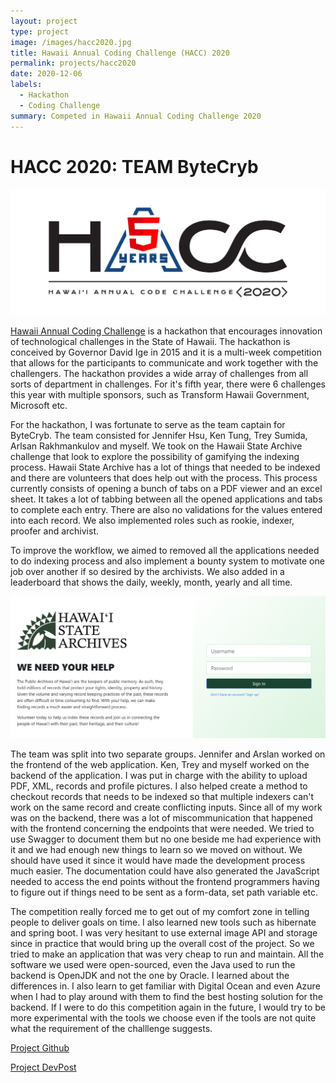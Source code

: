 ```yaml
---
layout: project
type: project
image: /images/hacc2020.jpg
title: Hawaii Annual Coding Challenge (HACC) 2020
permalink: projects/hacc2020
date: 2020-12-06
labels:
  - Hackathon
  - Coding Challenge
summary: Competed in Hawaii Annual Coding Challenge 2020
---
```


# HACC 2020: TEAM ByteCryb

<img class="ui medium centered floated image" src="/images/hacc2020.jpg">

<div class="ui large centered floated embed" data-source="youtube" data-id="YdfcoQ9xLtc" >
</div>

[Hawaii Annual Coding Challenge](https://hacc.hawaii.gov/) is a hackathon that encourages innovation of technological challenges in the State of Hawaii. The hackathon is conceived by Governor David Ige in 2015 and it is a multi-week competition that allows for the participants to communicate and work together with the challengers. The hackathon provides a wide array of challenges from all sorts of department in challenges. For it's fifth year, there were 6 challenges this year with multiple sponsors, such as Transform Hawaii Government, Microsoft etc.

For the hackathon, I was fortunate to serve as the team captain for ByteCryb. The team consisted for Jennifer Hsu, Ken Tung, Trey Sumida, Arlsan Rakhmankulov and myself. We took on the Hawaii State Archive challenge that look to explore the possibility of gamifying the indexing process. Hawaii State Archive has a lot of things that needed to be indexed and there are volunteers that does help out with the process. This process currently consists of opening a bunch of tabs on a PDF viewer and an excel sheet. It takes a lot of tabbing between all the opened applications and tabs to complete each entry. There are also no validations for the values entered into each record. We also implemented roles such as rookie, indexer, proofer and archivist.

To improve the workflow, we aimed to removed all the applications needed to do indexing process and also implement a bounty system to motivate one job over another if so desired by the archivists. We also added in a leaderboard that shows the daily, weekly, month, yearly and all time.

<img class="ui medium centered floated image" src="/images/project_clio_login.png">

The team was split into two separate groups. Jennifer and Arslan worked on the frontend of the web application. Ken, Trey and myself worked on the backend of the application. I was put in charge with the ability to upload PDF, XML, records and profile pictures. I also helped create a method to checkout records that needs to be indexed so that multiple indexers can't work on the same record and create conflicting inputs. Since all of my work was on the backend, there was a lot of miscommunication that happened with the frontend concerning the endpoints that were needed. We tried to use Swagger to document them but no one beside me had experience with it and we had enough new things to learn so we moved on without. We should have used it since it would have made the development process much easier. The documentation could have also generated the JavaScript needed to access the end points without the frontend programmers having to figure out if things need to be sent as a form-data, set path variable etc.

The competition really forced me to get out of my comfort zone in telling people to deliver goals on time. I also learned new tools such as hibernate and spring boot. I was very hesitant to use external image API and storage since in practice that would bring up the overall cost of the project. So we tried to make an application that was very cheap to run and maintain. All the software we used were open-sourced, even the Java used to run the backend is OpenJDK and not the one by Oracle. I learned about the differences in. I also learn to get familiar with Digital Ocean and even Azure when I had to play around with them to find the best hosting solution for the backend. If I were to do this competition again in the future, I would try to be more experimental with the tools we choose even if the tools are not quite what the requirement of the challlenge suggests.

<a href="https://github.com/HACC2020/ByteCryb"><i class="large github icon"></i>Project Github</a>

<a href="https://devpost.com/software/project-clio">Project DevPost</a>

